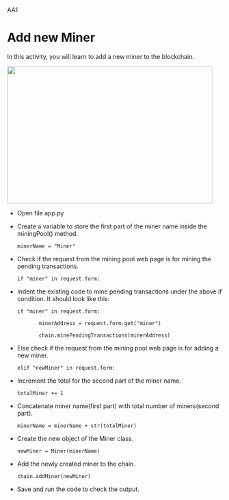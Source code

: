 AA1

Add new Miner
=====================


In this activity, you will learn to add a new miner to the blockchain.

<img src= "https://media.slid.es/uploads/1525749/images/10709135/AA1.gif" width = "480" height = "320">

* Open file app.py


* Create a variable to store the first part of the miner name inside the miningPool() method.


	`minerName = "Miner"`


* Check if the request from the mining pool web page is for mining the pending transactions.
	
    `if "miner" in request.form:`


* Indent the existing code to mine pending transactions under the above if condition. It should look like this:
	
    `if "miner" in request.form:`

    `		minerAddress = request.form.get("miner")`

    `		chain.minePendingTransactions(minerAddress)`


* Else check if the request from the mining pool web page is for adding a new miner.


    `elif "newMiner" in request.form:`


* Increment the total for the second part of the miner name.
	
    `totalMiner += 1`


* Concatenate miner name(first part) with total number of miners(second part).
		
    `minerName = minerName + str(totalMiner)`


* Create the new object of the Miner class.
	
    `newMiner = Miner(minerName)`


* Add the newly created miner to the chain.
		
    `chain.addMiner(newMiner)`


* Save and run the code to check the output.